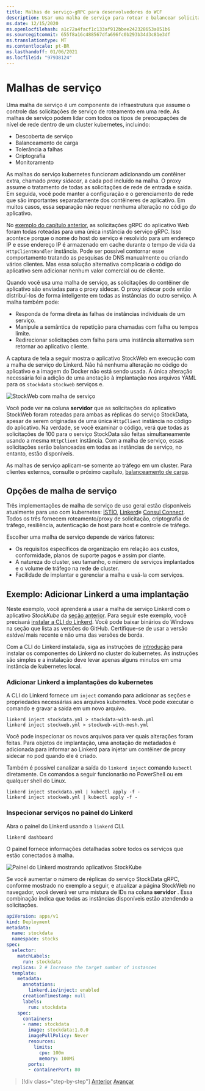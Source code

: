 ```yaml
---
title: Malhas de serviço-gRPC para desenvolvedores do WCF
description: Usar uma malha de serviço para rotear e balancear solicitações para serviços gRPC em um cluster kubernetes.
ms.date: 12/15/2020
ms.openlocfilehash: a1c72a4facf1c133af912bbee242328653a051b6
ms.sourcegitcommit: 655f8a16c488567dfa696fc0b293b34d3c81e3df
ms.translationtype: MT
ms.contentlocale: pt-BR
ms.lasthandoff: 01/06/2021
ms.locfileid: "97938124"
---
```

# <a name="service-meshes"></a>Malhas de serviço

Uma malha de serviço é um componente de infraestrutura que assume o controle das solicitações de serviço de roteamento em uma rede. As malhas de serviço podem lidar com todos os tipos de preocupações de nível de rede dentro de um cluster kubernetes, incluindo:

- Descoberta de serviço
- Balanceamento de carga
- Tolerância a falhas
- Criptografia
- Monitoramento

As malhas do serviço kubernetes funcionam adicionando um contêiner extra, chamado *proxy sidecar*, a cada pod incluído na malha. O proxy assume o tratamento de todas as solicitações de rede de entrada e saída. Em seguida, você pode manter a configuração e o gerenciamento de rede que são importantes separadamente dos contêineres de aplicativo. Em muitos casos, essa separação não requer nenhuma alteração no código do aplicativo.

No [exemplo do capítulo anterior](kubernetes.md#test-the-application), as solicitações gRPC do aplicativo Web foram todas roteadas para uma única instância do serviço gRPC. Isso acontece porque o nome do host do serviço é resolvido para um endereço IP e esse endereço IP é armazenado em cache durante o tempo de vida da `HttpClientHandler` instância. Pode ser possível contornar esse comportamento tratando as pesquisas de DNS manualmente ou criando vários clientes. Mas essa solução alternativa complicaria o código do aplicativo sem adicionar nenhum valor comercial ou de cliente.

Quando você usa uma malha de serviço, as solicitações do contêiner de aplicativo são enviadas para o proxy sidecar. O proxy sidecar pode então distribuí-los de forma inteligente em todas as instâncias do outro serviço. A malha também pode:

- Responda de forma direta às falhas de instâncias individuais de um serviço.
- Manipule a semântica de repetição para chamadas com falha ou tempos limite.
- Redirecionar solicitações com falha para uma instância alternativa sem retornar ao aplicativo cliente.

A captura de tela a seguir mostra o aplicativo StockWeb em execução com a malha de serviço do Linkerd. Não há nenhuma alteração no código do aplicativo e a imagem do Docker não está sendo usada. A única alteração necessária foi a adição de uma anotação à implantação nos arquivos YAML para os `stockdata` `stockweb` serviços e.

![StockWeb com malha de serviço](media/service-mesh/stockweb-servicemesh-screenshot.png)

Você pode ver na coluna **servidor** que as solicitações do aplicativo StockWeb foram roteadas para ambas as réplicas do serviço StockData, apesar de serem originadas de uma única `HttpClient` instância no código do aplicativo. Na verdade, se você examinar o código, verá que todas as solicitações de 100 para o serviço StockData são feitas simultaneamente usando a mesma `HttpClient` instância. Com a malha de serviço, essas solicitações serão balanceadas em todas as instâncias de serviço, no entanto, estão disponíveis.

As malhas de serviço aplicam-se somente ao tráfego em um cluster. Para clientes externos, consulte o próximo capítulo, [balanceamento de carga](load-balancing.md).

## <a name="service-mesh-options"></a>Opções de malha de serviço

Três implementações de malha de serviço de uso geral estão disponíveis atualmente para uso com kubernetes: [İSTİO](https://istio.io), [Linkerd](https://linkerd.io)e [Consul Connect](https://consul.io/mesh.html). Todos os três fornecem roteamento/proxy de solicitação, criptografia de tráfego, resiliência, autenticação de host para host e controle de tráfego.

Escolher uma malha de serviço depende de vários fatores:

- Os requisitos específicos da organização em relação aos custos, conformidade, planos de suporte pagos e assim por diante.
- A natureza do cluster, seu tamanho, o número de serviços implantados e o volume de tráfego na rede de cluster.
- Facilidade de implantar e gerenciar a malha e usá-la com serviços.

## <a name="example-add-linkerd-to-a-deployment"></a>Exemplo: Adicionar Linkerd a uma implantação

Neste exemplo, você aprenderá a usar a malha de serviço Linkerd com o aplicativo *StockKube* da [seção anterior](kubernetes.md).
Para seguir este exemplo, você precisará [instalar a CLI do Linkerd](https://linkerd.io/2/getting-started/#step-1-install-the-cli). Você pode baixar binários do Windows na seção que lista as versões do GitHub. Certifique-se de usar a versão *estável* mais recente e não uma das versões de borda.

Com a CLI do Linkerd instalada, siga as instruções de [introdução](https://linkerd.io/2/getting-started/index.html) para instalar os componentes do Linkerd no cluster do kubernetes. As instruções são simples e a instalação deve levar apenas alguns minutos em uma instância de kubernetes local.

### <a name="add-linkerd-to-kubernetes-deployments"></a>Adicionar Linkerd a implantações do kubernetes

A CLI do Linkerd fornece um `inject` comando para adicionar as seções e propriedades necessárias aos arquivos kubernetes. Você pode executar o comando e gravar a saída em um novo arquivo.

```console
linkerd inject stockdata.yml > stockdata-with-mesh.yml
linkerd inject stockweb.yml > stockweb-with-mesh.yml
```

Você pode inspecionar os novos arquivos para ver quais alterações foram feitas. Para objetos de implantação, uma anotação de metadados é adicionada para informar ao Linkerd para injetar um contêiner de proxy sidecar no pod quando ele é criado.

Também é possível canalizar a saída do `linkerd inject` comando `kubectl` diretamente. Os comandos a seguir funcionarão no PowerShell ou em qualquer shell do Linux.

```console
linkerd inject stockdata.yml | kubectl apply -f -
linkerd inject stockweb.yml | kubectl apply -f -
```

### <a name="inspect-services-in-the-linkerd-dashboard"></a>Inspecionar serviços no painel do Linkerd

Abra o painel do Linkerd usando a `linkerd` CLI.

```console
linkerd dashboard
```

O painel fornece informações detalhadas sobre todos os serviços que estão conectados à malha.

![Painel do Linkerd mostrando aplicativos StockKube](media/service-mesh/linkerd-screenshot.png)

Se você aumentar o número de réplicas do serviço StockData gRPC, conforme mostrado no exemplo a seguir, e atualizar a página StockWeb no navegador, você deverá ver uma mistura de IDs na coluna **servidor** . Essa combinação indica que todas as instâncias disponíveis estão atendendo a solicitações.

```yaml
apiVersion: apps/v1
kind: Deployment
metadata:
  name: stockdata
  namespace: stocks
spec:
  selector:
    matchLabels:
      run: stockdata
  replicas: 2 # Increase the target number of instances
  template:
    metadata:
      annotations:
        linkerd.io/inject: enabled
      creationTimestamp: null
      labels:
        run: stockdata
    spec:
      containers:
      - name: stockdata
        image: stockdata:1.0.0
        imagePullPolicy: Never
        resources:
          limits:
            cpu: 100m
            memory: 100Mi
        ports:
        - containerPort: 80
```

>[!div class="step-by-step"]
>[Anterior](kubernetes.md) 
> [Avançar](load-balancing.md)
